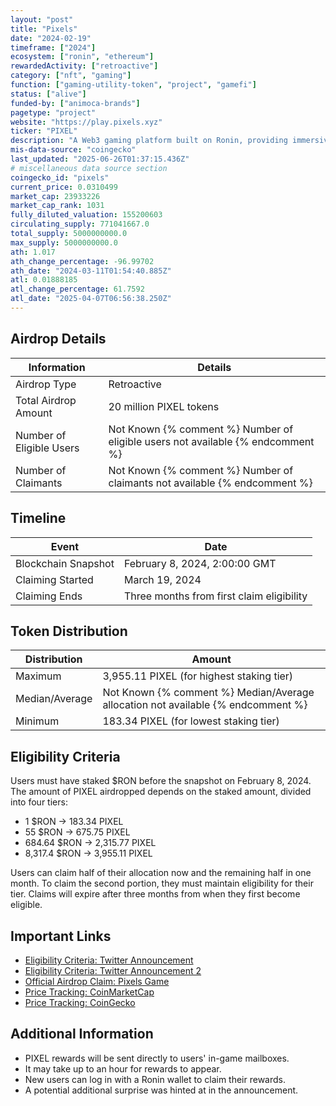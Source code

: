 ```yaml
---
layout: "post"
title: "Pixels"
date: "2024-02-19"
timeframe: ["2024"]
ecosystem: ["ronin", "ethereum"]
rewardedActivity: ["retroactive"]
category: ["nft", "gaming"]
function: ["gaming-utility-token", "project", "gamefi"]
status: ["alive"]
funded-by: ["animoca-brands"]
pagetype: "project"
website: "https://play.pixels.xyz"
ticker: "PIXEL"
description: "A Web3 gaming platform built on Ronin, providing immersive gameplay and NFT integration."
mis-data-source: "coingecko"
last_updated: "2025-06-26T01:37:15.436Z"
# miscellaneous data source section
coingecko_id: "pixels"
current_price: 0.0310499
market_cap: 23933226
market_cap_rank: 1031
fully_diluted_valuation: 155200603
circulating_supply: 771041667.0
total_supply: 5000000000.0
max_supply: 5000000000.0
ath: 1.017
ath_change_percentage: -96.99702
ath_date: "2024-03-11T01:54:40.885Z"
atl: 0.01888185
atl_change_percentage: 61.7592
atl_date: "2025-04-07T06:56:38.250Z"
---
```


## Airdrop Details

| Information              | Details                                                                         |
| ------------------------ | ------------------------------------------------------------------------------- |
| Airdrop Type             | Retroactive                                                                     |
| Total Airdrop Amount     | 20 million PIXEL tokens                                                         |
| Number of Eligible Users | Not Known {% comment %} Number of eligible users not available {% endcomment %} |
| Number of Claimants      | Not Known {% comment %} Number of claimants not available {% endcomment %}      |

## Timeline

| Event               | Date                                      |
| ------------------- | ----------------------------------------- |
| Blockchain Snapshot | February 8, 2024, 2:00:00 GMT             |
| Claiming Started    | March 19, 2024                            |
| Claiming Ends       | Three months from first claim eligibility |

## Token Distribution

| Distribution   | Amount                                                                           |
| -------------- | -------------------------------------------------------------------------------- |
| Maximum        | 3,955.11 PIXEL (for highest staking tier)                                        |
| Median/Average | Not Known {% comment %} Median/Average allocation not available {% endcomment %} |
| Minimum        | 183.34 PIXEL (for lowest staking tier)                                           |

## Eligibility Criteria

Users must have staked $RON before the snapshot on February 8, 2024. The amount of PIXEL airdropped depends on the staked amount, divided into four tiers:

- 1 $RON → 183.34 PIXEL
- 55 $RON → 675.75 PIXEL
- 684.64 $RON → 2,315.77 PIXEL
- 8,317.4 $RON → 3,955.11 PIXEL

Users can claim half of their allocation now and the remaining half in one month. To claim the second portion, they must maintain eligibility for their tier. Claims will expire after three months from when they first become eligible.

## Important Links

- [Eligibility Criteria: Twitter Announcement](https://x.com/pixels_online/status/1759030722592137703)
- [Eligibility Criteria: Twitter Announcement 2](https://x.com/pixels_online/status/1755753721114595478)
- [Official Airdrop Claim: Pixels Game](https://play.pixels.xyz)
- [Price Tracking: CoinMarketCap](https://coinmarketcap.com/currencies/pixels/)
- [Price Tracking: CoinGecko](https://www.coingecko.com/en/coins/pixels)

## Additional Information

- PIXEL rewards will be sent directly to users' in-game mailboxes.
- It may take up to an hour for rewards to appear.
- New users can log in with a Ronin wallet to claim their rewards.
- A potential additional surprise was hinted at in the announcement.